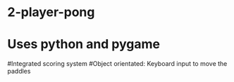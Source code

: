 # 2-player-pong

# Uses python and pygame
#Integrated scoring system
#Object orientated: Keyboard input to move the paddles
